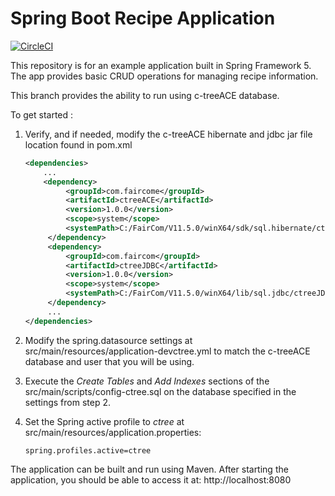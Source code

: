 # Spring Boot Recipe Application

[![CircleCI](https://circleci.com/gh/springframeworkguru/spring5-recipe-app.svg?style=svg)](https://circleci.com/gh/springframeworkguru/spring5-recipe-app)

This repository is for an example application built in Spring Framework 5. The app 
provides basic CRUD operations for managing recipe information.

This branch provides the ability to run using c-treeACE database.

To get started :

1) Verify, and if needed, modify the c-treeACE hibernate and jdbc jar file location
found in pom.xml

    ```xml
    <dependencies>
        ...
        <dependency>
             <groupId>com.faircome</groupId>
             <artifactId>ctreeACE</artifactId>
             <version>1.0.0</version>
             <scope>system</scope>
             <systemPath>C:/FairCom/V11.5.0/winX64/sdk/sql.hibernate/ctreeACEDialect.jar</systemPath>
         </dependency>
         <dependency>
             <groupId>com.faircom</groupId>
             <artifactId>ctreeJDBC</artifactId>
             <version>1.0.0</version>
             <scope>system</scope>
             <systemPath>C:/FairCom/V11.5.0/winX64/lib/sql.jdbc/ctreeJDBC.jar</systemPath>
         </dependency>
         ...
    </dependencies>
    ```
 
2) Modify the spring.datasource settings at src/main/resources/application-devctree.yml
  to match the c-treeACE database and user that you will be using.
 
3) Execute the _Create Tables_ and _Add Indexes_ sections of the
src/main/scripts/config-ctree.sql on the database specified in the settings from step 2.

4) Set the Spring active profile to _ctree_ at src/main/resources/application.properties:

    `spring.profiles.active=ctree`
    

The application can be built and run using Maven. After starting the application,
you should be able to access it at: http://localhost:8080

